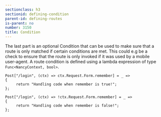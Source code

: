 ```yaml
---
sectionclass: h3
sectionid: defining-condition
parent-id: defining-routes
is-parent: no
number: 3150
title: Condition
---
```


The last part is an optional Condition that can be used to make sure that a route is only matched if certain conditions are met. This could e.g be a check to ensure that the route is only invoked if it was used by a mobile user-agent. A route condition is defined using a lambda expression of type `Func<NancyContext, bool>`.

```
Post["/login", (ctx) => ctx.Request.Form.remember] = _ =>
{
     return "Handling code when remember is true!";
};

Post["/login", (ctx) => !ctx.Request.Form.remember] = _ =>
{
     return "Handling code when remember is false!";
};
```
